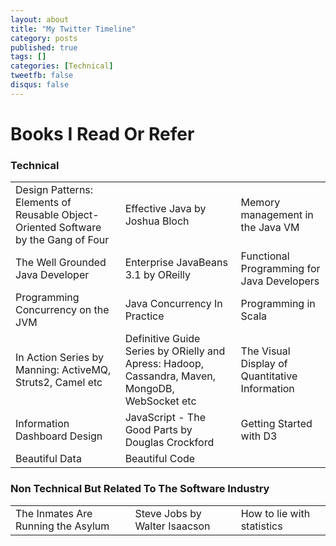 ```yaml
---
layout: about
title: "My Twitter Timeline"
category: posts
published: true
tags: []
categories: [Technical]
tweetfb: false
disqus: false
---
```


# Books I Read Or Refer

### Technical

<table class="table table-bordered table-striped table-condensed bs-docs-grid">
    <tr class="tablerow"">
        <td>Design Patterns: Elements of Reusable Object-Oriented Software by the Gang of Four</td>
        <td>Effective Java by Joshua Bloch</td>
        <td>Memory management in the Java VM</td>
    </tr>
    <tr class="tablerow"">
        <td>The Well Grounded Java Developer</td>
        <td>Enterprise JavaBeans 3.1 by OReilly</td>
        <td>Functional Programming for Java Developers</td>
    </tr>
    <tr class="tablerow"">
        <td>Programming Concurrency on the JVM</td>
        <td>Java Concurrency In Practice</td>
        <td>Programming in Scala</td>
    </tr>
    <tr class="tablerow"">
        <td>In Action Series by Manning: ActiveMQ, Struts2, Camel etc</td>
        <td>Definitive Guide Series by ORielly and Apress: Hadoop, Cassandra, Maven, MongoDB, WebSocket etc</td>
        <td>The Visual Display of Quantitative Information</td>
    </tr>
    <tr class="tablerow"">
        <td>Information Dashboard Design</td>
        <td>JavaScript - The Good Parts by Douglas Crockford</td>
        <td>Getting Started with D3</td>
    </tr>
    <tr class="tablerow"">
        <td>Beautiful Data</td>
        <td>Beautiful Code</td>
    </tr>
</table>


### Non Technical But Related To The Software Industry

<table class="table table-bordered table-striped table-condensed bs-docs-grid">
    <tr class="tablerow"">
        <td>The Inmates Are Running the Asylum</td>
        <td>Steve Jobs by Walter Isaacson</td>
        <td>How to lie with statistics</td>
    </tr>
</table>
